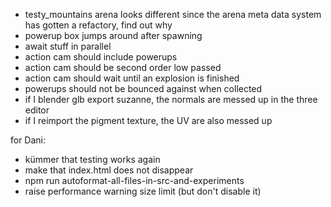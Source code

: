 * testy_mountains arena looks different since the arena meta data system has gotten a refactory, find out why
* powerup box jumps around after spawning
* await stuff in parallel
* action cam should include powerups
* action cam should be second order low passed
* action cam should wait until an explosion is finished
* powerups should not be bounced against when collected
* if I blender glb export suzanne, the normals are messed up in the three editor
* if I reimport the pigment texture, the UV are also messed up

for Dani:

* kümmer that testing works again
* make that index.html does not disappear
* npm run autoformat-all-files-in-src-and-experiments
* raise performance warning size limit (but don't disable it)